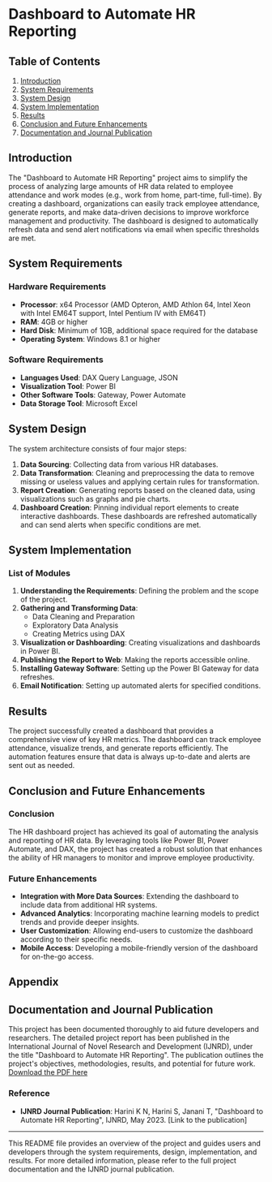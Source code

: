 # Dashboard to Automate HR Reporting

## Table of Contents
1. [Introduction](#introduction)
2. [System Requirements](#system-requirements)
3. [System Design](#system-design)
4. [System Implementation](#system-implementation)
5. [Results](#results)
6. [Conclusion and Future Enhancements](#conclusion-and-future-enhancements)
7. [Documentation and Journal Publication](#documentation-and-journal-publication)

## Introduction
The "Dashboard to Automate HR Reporting" project aims to simplify the process of analyzing large amounts of HR data related to employee attendance and work modes (e.g., work from home, part-time, full-time). By creating a dashboard, organizations can easily track employee attendance, generate reports, and make data-driven decisions to improve workforce management and productivity. The dashboard is designed to automatically refresh data and send alert notifications via email when specific thresholds are met.

## System Requirements

### Hardware Requirements
- **Processor**: x64 Processor (AMD Opteron, AMD Athlon 64, Intel Xeon with Intel EM64T support, Intel Pentium IV with EM64T)
- **RAM**: 4GB or higher
- **Hard Disk**: Minimum of 1GB, additional space required for the database
- **Operating System**: Windows 8.1 or higher

### Software Requirements
- **Languages Used**: DAX Query Language, JSON
- **Visualization Tool**: Power BI
- **Other Software Tools**: Gateway, Power Automate
- **Data Storage Tool**: Microsoft Excel

## System Design
The system architecture consists of four major steps:
1. **Data Sourcing**: Collecting data from various HR databases.
2. **Data Transformation**: Cleaning and preprocessing the data to remove missing or useless values and applying certain rules for transformation.
3. **Report Creation**: Generating reports based on the cleaned data, using visualizations such as graphs and pie charts.
4. **Dashboard Creation**: Pinning individual report elements to create interactive dashboards. These dashboards are refreshed automatically and can send alerts when specific conditions are met.

## System Implementation

### List of Modules
1. **Understanding the Requirements**: Defining the problem and the scope of the project.
2. **Gathering and Transforming Data**: 
   - Data Cleaning and Preparation
   - Exploratory Data Analysis
   - Creating Metrics using DAX
3. **Visualization or Dashboarding**: Creating visualizations and dashboards in Power BI.
4. **Publishing the Report to Web**: Making the reports accessible online.
5. **Installing Gateway Software**: Setting up the Power BI Gateway for data refreshes.
6. **Email Notification**: Setting up automated alerts for specified conditions.

## Results
The project successfully created a dashboard that provides a comprehensive view of key HR metrics. The dashboard can track employee attendance, visualize trends, and generate reports efficiently. The automation features ensure that data is always up-to-date and alerts are sent out as needed.

## Conclusion and Future Enhancements

### Conclusion
The HR dashboard project has achieved its goal of automating the analysis and reporting of HR data. By leveraging tools like Power BI, Power Automate, and DAX, the project has created a robust solution that enhances the ability of HR managers to monitor and improve employee productivity.

### Future Enhancements
- **Integration with More Data Sources**: Extending the dashboard to include data from additional HR systems.
- **Advanced Analytics**: Incorporating machine learning models to predict trends and provide deeper insights.
- **User Customization**: Allowing end-users to customize the dashboard according to their specific needs.
- **Mobile Access**: Developing a mobile-friendly version of the dashboard for on-the-go access.

## Appendix

## Documentation and Journal Publication
This project has been documented thoroughly to aid future developers and researchers. The detailed project report has been published in the International Journal of Novel Research and Development (IJNRD), under the title "Dashboard to Automate HR Reporting". The publication outlines the project's objectives, methodologies, results, and potential for future work.
[Download the PDF here](/images/dashborad.pdf)

### Reference
- **IJNRD Journal Publication**: Harini K N, Harini S, Janani T, "Dashboard to Automate HR Reporting", IJNRD, May 2023. [Link to the publication]

---

This README file provides an overview of the project and guides users and developers through the system requirements, design, implementation, and results. For more detailed information, please refer to the full project documentation and the IJNRD journal publication.
